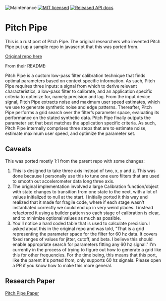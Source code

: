 ![Maintenance](https://img.shields.io/badge/maintenance-activly--developed-brightgreen.svg)
[![MIT licensed](https://img.shields.io/badge/license-MIT-blue.svg)](./LICENSE)
[![Released API docs](https://docs.rs/pitch-pipe/badge.svg)](https://docs.rs/pitch-pipe)

# Pitch Pipe

This is a rust port of Pitch Pipe. The original researchers who invented Pitch
Pipe put up a sample repo in javascript that this was ported from. 

[Original repo here](https://github.com/ISUE/PitchPipe)

From their README:

Pitch Pipe is a custom low-pass filter calibration technique that finds optimal
parameters based on context specific information. As such, Pitch Pipe requires
three inputs: a signal from which to derive relevant characteristics, a
low-pass filter to calibrate, and an application specific criteria to optimize
for, namely precision and lag. From the input device signal, Pitch Pipe
extracts noise and maximum user speed estimates, which we use to generate
synthetic noise and edge patterns. Thereafter, Pitch Pipe performs a grid
search over the filter’s parameter space, evaluating its performance on the
stated synthetic data. Pitch Pipe finally outputs the parameter set that best
matches the application specific criteria. As such, Pitch Pipe internally
comprises three steps that are to estimate noise, estimate maximum user speed,
and optimize the parameter set.

## Caveats

This was ported mostly 1:1 from the parent repo with some changes:
1. This is designed to take three axis instead of two, x, y and z. This was
   done because I personally use this to tune one euro filters that are used to
   smooth out accelerometer data long three axis.
2. The original implementation involved a large Calibration function/object
   with state changes to transition from one state to the next, with a lot of
   values initialized to null at the start. I initially ported it this way and
   realized that it made for fragile code, where if each stage wasn't
   instantiated correctly we could end up in very weird places. I instead
   refactored it using a builder pattern so each stage of calibration is clear,
   and to minimize optional values as much as possible.
3. You'll notice a hard coded table that is used to calculate precision. I
   asked about this in the original repo and was told, "That is a grid
   representing the parameter space for the filter for 60 hz data. It covers
   fixed ranges of values for jitter, cutoff, and beta. I believe this should
   enable appropriate search for parameters fitting any 60 hz signal." I'm
   currently in the process of trying to figure out how to generate a grid like
   this for other frequencies. For the time being, this means that this port,
   like the parent it's ported from, only supports 60 hz signals. Please open a
   PR if you know how to make this more general.

## Research Paper

[Pitch Pipe Paper](http://graphicsinterface.org/proceedings/gi2019/gi2019-27/)
